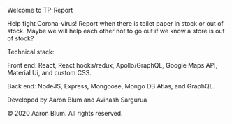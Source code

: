 Welcome to TP-Report

Help fight Corona-virus! Report when there is toilet paper in stock or out of stock. Maybe we will help each other not to go out if we know a store is out of stock?

Technical stack:

Front end: React, React hooks/redux, Apollo/GraphQL, Google Maps API, Material Ui, and custom CSS.

Back end: NodeJS, Express, Mongoose, Mongo DB Atlas, and GraphQL.

Developed by Aaron Blum and Avinash Sargurua

© 2020 Aaron Blum.  All rights reserved.